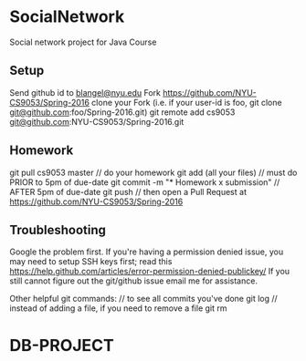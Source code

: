 # SocialNetwork
Social network project for Java Course
## Setup
Send github id to blangel@nyu.edu
Fork https://github.com/NYU-CS9053/Spring-2016
clone your Fork (i.e. if your user-id is foo, git clone git@github.com:foo/Spring-2016.git)
git remote add cs9053 git@github.com:NYU-CS9053/Spring-2016.git

## Homework
git pull cs9053 master
// do your homework
git add (all your files)
// must do PRIOR to 5pm of due-date
git commit -m "* Homework x submission"
// AFTER 5pm of due-date
git push
// then open a Pull Request at https://github.com/NYU-CS9053/Spring-2016

## Troubleshooting
Google the problem first.
If you're having a permission denied issue, you may need to setup SSH keys first; read this
https://help.github.com/articles/error-permission-denied-publickey/
If you still cannot figure out the git/github issue email me for assistance.


Other helpful git commands:
// to see all commits you've done
git log
// instead of adding a file, if you need to remove a file
git rm

# DB-PROJECT
